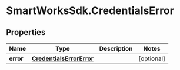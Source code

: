 # SmartWorksSdk.CredentialsError

## Properties

Name | Type | Description | Notes
------------ | ------------- | ------------- | -------------
**error** | [**CredentialsErrorError**](CredentialsErrorError.md) |  | [optional] 


